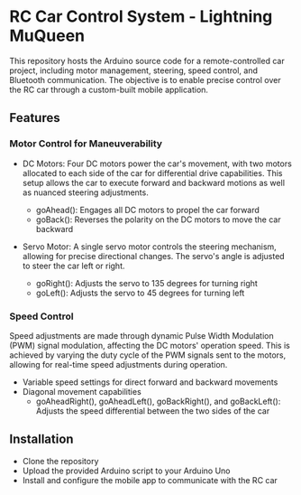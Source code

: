 # RC Car Control System - Lightning MuQueen

This repository hosts the Arduino source code for a remote-controlled car project, including motor management, steering, speed control, and Bluetooth communication. The objective is to enable precise control over the RC car through a custom-built mobile application.

## Features

### Motor Control for Maneuverability

- DC Motors: Four DC motors power the car's movement, with two motors allocated to each side of the car for differential drive capabilities. This setup allows the car to execute forward and backward motions as well as nuanced steering adjustments.
  - goAhead(): Engages all DC motors to propel the car forward
  - goBack(): Reverses the polarity on the DC motors to move the car backward

- Servo Motor: A single servo motor controls the steering mechanism, allowing for precise directional changes. The servo's angle is adjusted to steer the car left or right.
  - goRight(): Adjusts the servo to 135 degrees for turning right
  - goLeft(): Adjusts the servo to 45 degrees for turning left

### Speed Control

Speed adjustments are made through dynamic Pulse Width Modulation (PWM) signal modulation, affecting the DC motors' operation speed. This is achieved by varying the duty cycle of the PWM signals sent to the motors, allowing for real-time speed adjustments during operation.

- Variable speed settings for direct forward and backward movements
- Diagonal movement capabilities
  - goAheadRight(), goAheadLeft(), goBackRight(), and goBackLeft(): Adjusts the speed differential between the two sides of the car


## Installation

- Clone the repository
- Upload the provided Arduino script to your Arduino Uno
- Install and configure the mobile app to communicate with the RC car
